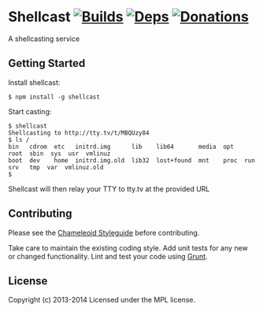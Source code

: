 Shellcast [![Builds][]][travis] [![Deps][]][gemnasium] [![Donations][]][gittip]
=========
A shellcasting service

[Builds]: http://img.shields.io/travis-ci/rummik/shellcast.png "Build Status"
[travis]: https://travis-ci.org/rummik/shellcast
[Deps]: https://gemnasium.com/rummik/shellcast.png "Dependency Status"
[gemnasium]: https://gemnasium.com/rummik/shellcast
[Donations]: http://img.shields.io/gratipay/rummik.svg
[gittip]: https://www.gittip.com/rummik/


## Getting Started

Install shellcast:
```
$ npm install -g shellcast
```

Start casting:
```
$ shellcast
Shellcasting to http://tty.tv/t/MBQUzy84
$ ls /
bin   cdrom  etc   initrd.img      lib    lib64       media  opt   root  sbin  sys  usr  vmlinuz
boot  dev    home  initrd.img.old  lib32  lost+found  mnt    proc  run   srv   tmp  var  vmlinuz.old
$
```

Shellcast will then relay your TTY to tty.tv at the provided URL


## Contributing
Please see the [Chameleoid Styleguide][] before contributing.

Take care to maintain the existing coding style.  Add unit tests for any new or
changed functionality.  Lint and test your code using [Grunt][].

[Chameleoid Styleguide]: https://github.com/chameleoid/style
[Grunt]: http://gruntjs.com/


## License
Copyright (c) 2013-2014
Licensed under the MPL license.
